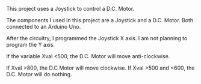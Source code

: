 This project uses a Joystick to control a D.C. Motor.

The components I used in this project are a Joystick and a D.C. Motor. Both connected to an Arduino Uno.

After the circuitry, I programmed the Joystick X axis. I am not planning to program the Y axis.

If the variable Xval <500, the D.C. Motor will move anti-clockwise.

If Xval >800, the D.C Motor will move clockwise. If Xval >500 and <600, the D.C. Motor will do nothing.
